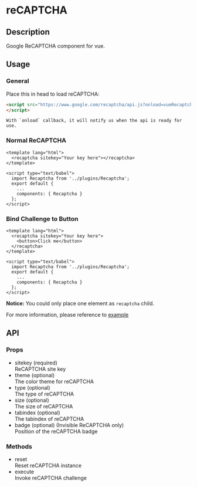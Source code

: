 reCAPTCHA
=============

## Description ##
Google ReCAPTCHA component for vue.

## Usage ##

### General ###
Place this in head to load reCAPTCHA:
```html
<script src="https://www.google.com/recaptcha/api.js?onload=vueRecaptchaApiLoaded&render=explicit" async defer>
</script>
```
```
With `onload` callback, it will notify us when the api is ready for use.
```

### Normal ReCAPTCHA ###
```vue
<template lang="html">
  <recaptcha sitekey="Your key here"></recaptcha>
</template>

<script type="text/babel">
  import Recaptcha from '../plugins/Recaptcha';
  export default {
    ...
    components: { Recaptcha }
  };
</script>
```

### Bind Challenge to Button ###
```vue
<template lang="html">
  <recaptcha sitekey="Your key here">
    <button>Click me</button>
  </recaptcha>
</template>

<script type="text/babel">
  import Recaptcha from '../plugins/Recaptcha';
  export default {
    ...
    components: { Recaptcha }
  };
</script>
```

**Notice:** You could only place one element as `recaptcha` child.

For more information, please reference to [example](example)

## API ##

### Props ###
- sitekey (required)  
  ReCAPTCHA site key
- theme (optional)  
  The color theme for reCAPTCHA
- type (optional)  
  The type of reCAPTCHA
- size (optional)  
  The size of reCAPTCHA
- tabindex (optional)  
  The tabindex of reCAPTCHA
- badge (optional) (Invisible ReCAPTCHA only)  
  Position of the reCAPTCHA badge

### Methods ###
- reset  
  Reset reCAPTCHA instance
- execute  
  Invoke reCAPTCHA challenge
  
[example]: https://github.com/DanSnow/vue-recaptcha/tree/master/example
[recaptcha-params]: https://developers.google.com/recaptcha/docs/display#render_param
[invisible-recaptcha-params]: https://developers.google.com/recaptcha/docs/invisible#render_param